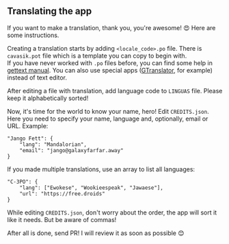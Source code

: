 ## Translating the app

If you want to make a translation, thank you, you're awesome! 😍 Here are some instructions.

Creating a translation starts by adding `<locale_code>.po` file. There is `cavasik.pot` file which is a template you can copy to begin with.<br/>
If you have never worked with `.po` files before, you can find some help in [gettext manual](https://www.gnu.org/software/gettext/manual/html_node/PO-Files.html). You can also use special apps ([GTranslator](https://flathub.org/apps/details/org.gnome.Gtranslator), for example) instead of text editor.

After editing a file with translation, add language code to `LINGUAS` file. Please keep it alphabetically sorted!

Now, it's time for the world to know your name, hero! Edit `CREDITS.json`. Here you need to specify your name, language and, optionally, email or URL. Example:

```
"Jango Fett": {
    "lang": "Mandalorian",
    "email": "jango@galaxyfarfar.away"
}
```

If you made multiple translations, use an array to list all languages:

```
"C-3PO": {
    "lang": ["Ewokese", "Wookieespeak", "Jawaese"],
    "url": "https://free.droids"
}
```

While editing `CREDITS.json`, don't worry about the order, the app will sort it like it needs. But be aware of commas!

After all is done, send PR! I will review it as soon as possible 😊
